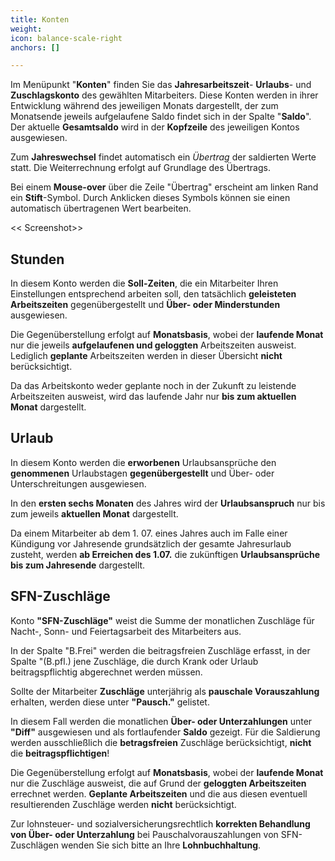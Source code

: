 ```yaml
---
title: Konten
weight: 
icon: balance-scale-right
anchors: []

---
```

Im Menüpunkt "**Konten**" finden Sie das **Jahresarbeitszeit**- **Urlaubs**- und **Zuschlagskonto** des gewählten Mitarbeiters. Diese Konten werden in ihrer Entwicklung während des jeweiligen Monats dargestellt, der zum Monatsende jeweils aufgelaufene Saldo findet sich in der Spalte "**Saldo**". Der aktuelle **Gesamtsaldo** wird in der **Kopfzeile** des jeweiligen Kontos ausgewiesen.

Zum **Jahreswechsel** findet automatisch ein _Übertrag_ der saldierten Werte statt. Die Weiterrechnung erfolgt auf Grundlage des Übertrags.

Bei einem **Mouse-over** über die Zeile "Übertrag" erscheint am linken Rand ein **Stift**-Symbol. Durch Anklicken dieses Symbols können sie einen automatisch übertragenen Wert bearbeiten.

<< Screenshot>>

## Stunden

In diesem Konto werden die **Soll-Zeiten**, die ein Mitarbeiter Ihren Einstellungen entsprechend arbeiten soll, den tatsächlich **geleisteten Arbeitszeiten** gegenübergestellt und **Über- oder Minderstunden** ausgewiesen.

Die Gegenüberstellung erfolgt auf **Monatsbasis**, wobei der **laufende Monat** nur die jeweils **aufgelaufenen und geloggten** Arbeitszeiten ausweist. Lediglich **geplante** Arbeitszeiten werden in dieser Übersicht **nicht** berücksichtigt.

Da das Arbeitskonto weder geplante noch in der Zukunft zu leistende Arbeitszeiten ausweist, wird das laufende Jahr nur **bis zum aktuellen Monat** dargestellt.

## Urlaub

In diesem Konto werden die **erworbenen** Urlaubsansprüche den **genommenen** Urlaubstagen **gegenübergestellt** und Über- oder Unterschreitungen ausgewiesen.

In den **ersten sechs Monaten** des Jahres wird der **Urlaubsanspruch** nur bis zum jeweils **aktuellen Monat** dargestellt.

Da einem Mitarbeiter ab dem 1. 07. eines Jahres auch im Falle einer Kündigung vor Jahresende grundsätzlich der gesamte Jahresurlaub zusteht, werden **ab Erreichen des 1.07.** die zukünftigen **Urlaubsansprüche bis zum Jahresende** dargestellt.

## SFN-Zuschläge

Konto **"SFN-Zuschläge"** weist die Summe der monatlichen Zuschläge für Nacht-, Sonn- und Feiertagsarbeit des Mitarbeiters aus.

In der Spalte "B.Frei" werden die beitragsfreien Zuschläge erfasst, in der Spalte "(B.pfl.) jene Zuschläge, die durch Krank oder Urlaub beitragspflichtig abgerechnet werden müssen.

Sollte der Mitarbeiter **Zuschläge** unterjährig als **pauschale Vorauszahlung** erhalten, werden diese unter **"Pausch."** gelistet.

In diesem Fall werden die monatlichen **Über- oder Unterzahlungen** unter **"Diff"** ausgewiesen und als fortlaufender **Saldo** gezeigt. Für die Saldierung werden ausschließlich die **betragsfreien** Zuschläge berücksichtigt, **nicht** die **beitragspflichtigen**!

Die Gegenüberstellung erfolgt auf **Monatsbasis**, wobei der **laufende Monat** nur die Zuschläge ausweist, die auf Grund der **geloggten Arbeitszeiten** errechnet werden. **Geplante Arbeitszeiten** und die aus diesen eventuell resultierenden Zuschläge werden **nicht** berücksichtigt.

Zur lohnsteuer- und sozialversicherungsrechtlich **korrekten Behandlung von Über- oder Unterzahlung** bei Pauschalvorauszahlungen von SFN-Zuschlägen wenden Sie sich bitte an Ihre **Lohnbuchhaltung**.